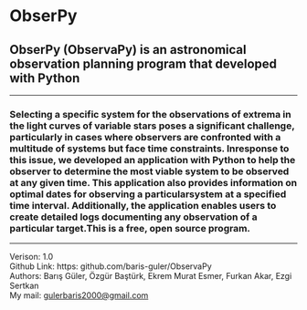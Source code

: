 # ObserPy
## ObserPy (ObservaPy) is an astronomical observation planning program that developed with Python
---------------------------------------------------------------------------------------------------------------------------------------------
### Selecting a specific system for the observations of extrema in the light curves of variable stars poses a significant challenge, particularly in cases where observers are confronted with a multitude of systems but face time constraints. Inresponse to this issue, we developed an application with Python to help the observer to determine the most viable system to be observed at any given time. This application also provides information on optimal dates for observing a particularsystem at a specified time interval. Additionally, the application enables users to create detailed logs documenting any observation of a particular target.This is a free, open source program.
---------------------------------------------------------------------------------------------------------------------------------------------
Verison: 1.0 <br>
Github Link: https: github.com/baris-guler/ObservaPy <br>
Authors: Barış Güler, Özgür Baştürk, Ekrem Murat Esmer, Furkan Akar, Ezgi Sertkan <br>
My mail: gulerbaris2000@gmail.com <br>
